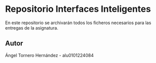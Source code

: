 # Repositorio Interfaces Inteligentes

En este repositorio se archivarán todos los ficheros necesarios para las entregas de la asignatura.

## Autor

Ángel Tornero Hernández - alu0101224084
